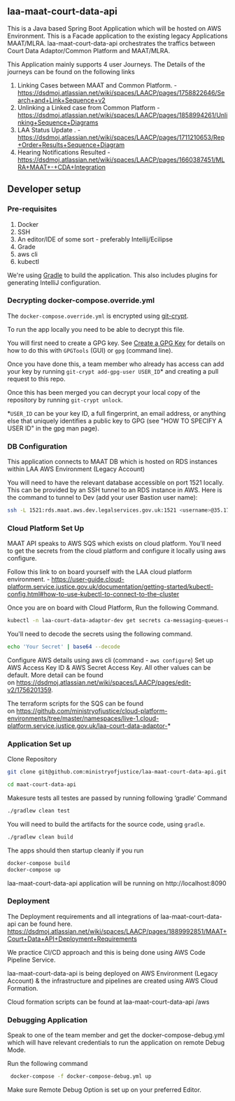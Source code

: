 ## laa-maat-court-data-api

This is a Java based Spring Boot Application which will be hosted on AWS Environment. This is a Facade application to the existing legacy Applications MAAT/MLRA. laa-maat-court-data-api orchestrates the traffics between Court Data Adaptor/Common Platform and MAAT/MLRA.

This Application mainly supports 4 user Journeys. The Details of the journeys can be found on the following links

1. Linking Cases between MAAT and Common Platform.  - https://dsdmoj.atlassian.net/wiki/spaces/LAACP/pages/1758822646/Search+and+Link+Sequence+v2
2. Unlinking a Linked case from Common Platform - https://dsdmoj.atlassian.net/wiki/spaces/LAACP/pages/1858994261/Unlinking+Sequence+Diagrams
3. LAA Status Update . - https://dsdmoj.atlassian.net/wiki/spaces/LAACP/pages/1711210653/Rep+Order+Results+Sequence+Diagram
4. Hearing Notifications Resulted - https://dsdmoj.atlassian.net/wiki/spaces/LAACP/pages/1660387451/MLRA+MAAT+-+CDA+Integration


## Developer setup

### Pre-requisites

1. Docker
2. SSH
3. An editor/IDE of some sort - preferably Intellij/Ecilipse 
4. Grade
5. aws cli
6. kubectl



We're using [Gradle](https://gradle.org/) to build the application. This also includes plugins for generating IntelliJ configuration.


### Decrypting docker-compose.override.yml
The `docker-compose.override.yml` is encrypted using [git-crypt](https://github.com/AGWA/git-crypt). 

To run the app locally you need to be able to decrypt this file.

You will first need to create a GPG key. See [Create a GPG Key](https://docs.publishing.service.gov.uk/manual/create-a-gpg-key.html) for details on how to do this with `GPGTools` (GUI) or `gpg` (command line).

Once you have done this, a team member who already has access can add your key by running `git-crypt add-gpg-user USER_ID`* and creating a pull request to this repo.

Once this has been merged you can decrypt your local copy of the repository by running `git-crypt unlock`.

*`USER_ID` can be your key ID, a full fingerprint, an email address, or anything else that uniquely identifies a public key to GPG (see "HOW TO SPECIFY A USER ID" in the gpg man page).

### DB Configuration


This application connects to MAAT DB which is hosted on RDS instances within LAA AWS Environment (Legacy Account) 

 You will need to have the relevant database accessible on port 1521 locally. This can be provided by an SSH tunnel to an RDS instance in AWS. Here is the command to tunnel to Dev (add your user Bastion user name):

```sh
ssh -L 1521:rds.maat.aws.dev.legalservices.gov.uk:1521 <username>@35.176.251.101 -i ~/.ssh/id_rsa
```

### Cloud Platform Set Up 

MAAT API speaks to AWS SQS which exists on cloud platform. You'll need to get the secrets from the cloud platform and configure it locally using aws configure. 

Follow this link to on board yourself with the LAA cloud platform environment. - https://user-guide.cloud-platform.service.justice.gov.uk/documentation/getting-started/kubectl-config.html#how-to-use-kubectl-to-connect-to-the-cluster

Once you are on board with Cloud Platform, Run the following Command.  


```sh
kubectl -n laa-court-data-adaptor-dev get secrets ca-messaging-queues-output -o yaml
```

You'll need to decode the secrets using the following command. 

```sh
echo 'Your Secret' | base64 --decode
```

Configure AWS details using aws cli (command - ```aws configure```) Set up AWS Access Key ID & AWS Secret Access Key. All other values can be default. 
More detail can be found on https://dsdmoj.atlassian.net/wiki/spaces/LAACP/pages/edit-v2/1756201359.

The terraform scripts for the SQS can be found on https://github.com/ministryofjustice/cloud-platform-environments/tree/master/namespaces/live-1.cloud-platform.service.justice.gov.uk/laa-court-data-adaptor-*

### Application Set up

Clone Repository

```sh
git clone git@github.com:ministryofjustice/laa-maat-court-data-api.git

cd maat-court-data-api
```
Makesure tests all testes are passed by running following ‘gradle’ Command  

```sh
./gradlew clean test
```
 You will need to build the artifacts for the source code, using `gradle`.

```sh
./gradlew clean build
```
The apps should then startup cleanly if you run

```sh
docker-compose build
docker-compose up
```

laa-maat-court-data-api application will be running on http://localhost:8090 

### Deployment 

The Deployment requirements and all integrations of laa-maat-court-data-api can be found here. https://dsdmoj.atlassian.net/wiki/spaces/LAACP/pages/1889992851/MAAT+Court+Data+API+Deployment+Requirements

We practice CI/CD approach and this is being done using AWS Code Pipeline Service.

laa-maat-court-data-api  is being deployed on AWS Environment (Legacy Account) & the infrastructure and pipelines are created using AWS Cloud Formation.

Cloud formation scripts can be found at laa-maat-court-data-api /aws

### Debugging Application

Speak to one of the team member and get the docker-compose-debug.yml which will have  relevant credentials  to run the application on remote Debug Mode.

Run the following command  
```sh
 docker-compose -f docker-compose-debug.yml up
```

Make sure Remote Debug Option is set up on your preferred Editor.






